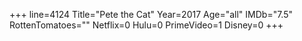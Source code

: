 +++
line=4124
Title="Pete the Cat"
Year=2017
Age="all"
IMDb="7.5"
RottenTomatoes=""
Netflix=0
Hulu=0
PrimeVideo=1
Disney=0
+++

